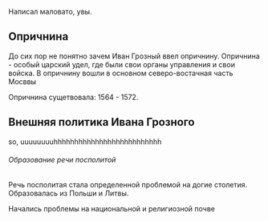 Написал маловато, увы.
## Опричнина

До сих пор не понятно зачем Иван Грозный ввел опричнину.
Опричнина - особый царский удел, где были свои органы управления и свои войска.
В опричнину вошли в основном северо-востачная часть Мосввы

Опричнина сущетвовала: 1564 - 1572.

## Внешняя политика Ивана Грозного

so, uuuuuuuuhhhhhhhhhhhhhhhhhhhhhhhhhh

###### Образование речи посполитой

Речь посполитая стала определенной проблемой на догие столетия. Образовалась из Польши и Литвы. 

Начались проблемы на национальной и религиозной почве